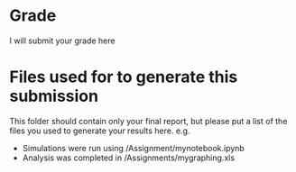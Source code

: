 # Grade
I will submit your grade here

# Files used for to generate this submission
This folder should contain only your final report, but please put a list of the files you used to generate your results here.
e.g.
 - Simulations were run using /Assignment/mynotebook.ipynb
 - Analysis was completed in /Assignments/mygraphing.xls
